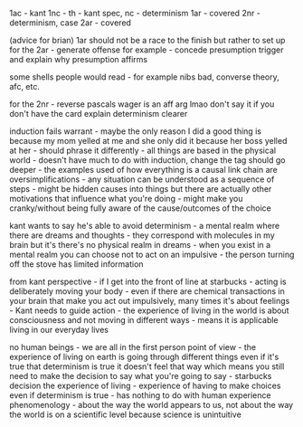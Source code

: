 


1ac - kant 
1nc - th - kant spec, nc - determinism
1ar - covered
2nr - determinism, case
2ar - covered


(advice for brian)
1ar should not be a race to the finish but rather to set up for the 2ar - generate offense
for example - concede presumption trigger and explain why presumption affirms

some shells people would read - for example nibs bad, converse theory, afc, etc.

for the 2nr - 
reverse pascals wager is an aff arg lmao don't say it if you don't have the card
explain determinism clearer

induction fails warrant - maybe the only reason I did a good thing is because my mom yelled at me and she only did it because her boss yelled at her - should phrase it differently - all things are based in the physical world - doesn't have much to do with induction, change the tag
should go deeper - the examples used of how everything is a causal link chain are oversimplifications - any situation can be understood as a sequence of steps - might be hidden causes into things but there are actually other motivations that influence what you're doing - might make you cranky/without being fully aware of the cause/outcomes of the choice 

kant wants to say he's able to avoid determinism - a mental realm where there are dreams and thoughts - they correspond with molecules in my brain but it's there's no physical realm in dreams - when you exist in a mental realm you can choose not to act on an impulsive - the person turning off the stove has limited information

from kant perspective - if I get into the front of line at starbucks - acting is deliberately moving your body - even if there are chemical transactions in your brain that make you act out impulsively, many times it's about feelings - Kant needs to guide action - the experience of living in the world is about consciousness and not moving in different ways - means it is applicable living in our everyday lives

no human beings - we are all in the first person point of view - the experience of living on earth is going through different things
even if it's true that determinism is true it doesn't feel that way which means you still need to make the decision to say what you're going to say - starbucks decision
the experience of living - experience of having to make choices
even if determinism is true - has nothing to do with human experience
phenomenology - about the way the world appears to us, not about the way the world is on a scientific level because science is unintuitive 